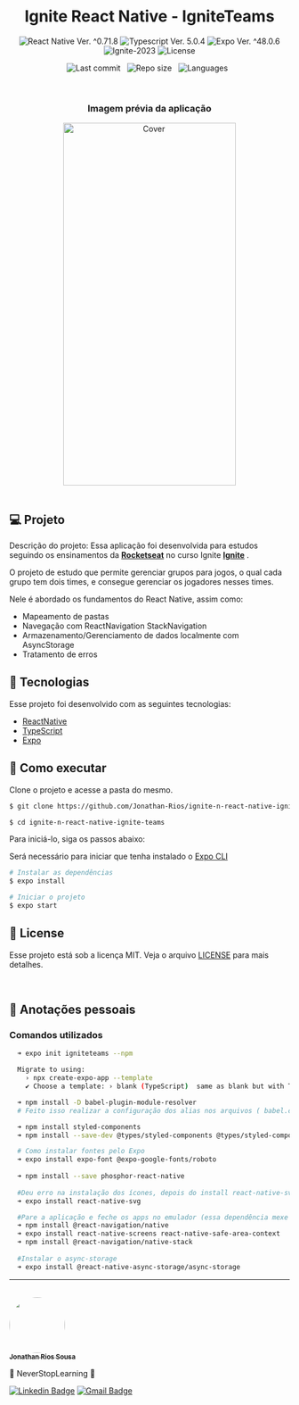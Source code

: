 <h1 align="center">Ignite React Native - IgniteTeams</h1>

<p align="center">
  <img 
    src="https://img.shields.io/badge/React Native-%5E0.71.8-blue" 
    alt="React Native Ver. ^0.71.8"
  />
  <img 
    src="https://img.shields.io/badge/Typescript-%5E5.0.4-blue"
    alt="Typescript Ver. 5.0.4" 
  />
   <img 
    src="https://img.shields.io/badge/Expo-%5E48.0.6-black" 
    alt="Expo Ver. ^48.0.6"
  />
  <img
    src="https://img.shields.io/badge/Ignite-2023-green" 
    alt="Ignite-2023"
  />
  <img 
    alt="License"
    src="https://img.shields.io/static/v1?label=license&message=MIT&color=E51C44&labelColor=0A1033"
  />
</p>

<div align="center">

  ![Last commit](https://img.shields.io/github/last-commit/Jonathan-Rios/ignite-n-react-native-ignite-teams?color=4DA1CD 'Last commit') &nbsp;
  ![Repo size](https://img.shields.io/github/repo-size/Jonathan-Rios/ignite-n-react-native-ignite-teams?color=4DA1CD 'Repo size') &nbsp;
  ![Languages](https://img.shields.io/github/languages/count/Jonathan-Rios/ignite-n-react-native-ignite-teams?color=4DA1CD 'Languages') &nbsp;

</div>


<br>

<h3 align="center">Imagem prévia da aplicação</h3>

<div align="center">
  <img src=".github/project-preview.gif?style=flat" alt="Cover" width="310" height="650">
</div>
 
<br>

## 💻 Projeto
Descrição do projeto:
Essa aplicação foi desenvolvida para estudos seguindo os ensinamentos da **[Rocketseat](https://www.rocketseat.com.br/)** no curso Ignite **[Ignite](https://www.rocketseat.com.br/ignite)** .

O projeto de estudo que permite gerenciar grupos para jogos, o qual cada grupo tem dois times, e consegue gerenciar os jogadores nesses times.

Nele é abordado os fundamentos do React Native, assim como:
  * Mapeamento de pastas
  * Navegação com ReactNavigation StackNavigation
  * Armazenamento/Gerenciamento de dados localmente com AsyncStorage
  * Tratamento de erros
 
## 🧪 Tecnologias

Esse projeto foi desenvolvido com as seguintes tecnologias:

- [ReactNative](https://reactnative.dev/)
- [TypeScript](https://www.typescriptlang.org/)
- [Expo](https://expo.dev/)

## 🚀 Como executar

Clone o projeto e acesse a pasta do mesmo.

```bash
$ git clone https://github.com/Jonathan-Rios/ignite-n-react-native-ignite-teams.git

$ cd ignite-n-react-native-ignite-teams
```

Para iniciá-lo, siga os passos abaixo:

Será necessário para iniciar que tenha instalado o [Expo CLI](https://docs.expo.dev/get-started/installation/)
 
```bash
# Instalar as dependências
$ expo install

# Iniciar o projeto
$ expo start
```

## 📝 License

Esse projeto está sob a licença MIT. Veja o arquivo [LICENSE](./LICENSE.md) para mais detalhes.

<br />


## 📓 Anotações pessoais

<h3>Comandos utilizados</h3>

```bash
  ➜ expo init igniteteams --npm

  Migrate to using:
    › npx create-expo-app --template
    ✔ Choose a template: › blank (TypeScript)  same as blank but with TypeScript configuration

  ➜ npm install -D babel-plugin-module-resolver
  # Feito isso realizar a configuração dos alias nos arquivos ( babel.config.js e tsconfig.json)

  ➜ npm install styled-components
  ➜ npm install --save-dev @types/styled-components @types/styled-components-react-native

  # Como instalar fontes pelo Expo
  ➜ expo install expo-font @expo-google-fonts/roboto
 
  ➜ npm install --save phosphor-react-native
  
  #Deu erro na instalação dos ícones, depois do install react-native-svg funcionou.
  ➜ expo install react-native-svg   

  #Pare a aplicação e feche os apps no emulador (essa dependência mexe com o código nativo, pode gerar dores de cabeça)
  ➜ npm install @react-navigation/native
  ➜ expo install react-native-screens react-native-safe-area-context
  ➜ npm install @react-navigation/native-stack
￼
  #Instalar o async-storage
  ➜ expo install @react-native-async-storage/async-storage
```
 
---
<br />

<a href="https://github.com/Jonathan-Rios">
 <img src="https://github.com/Jonathan-Rios.png" width="100px;" alt="" style="border-radius:50%" />
 <br />
 <sub><b>Jonathan Rios Sousa</b></sub></a>

💠 NeverStopLearning 💠
 

[![Linkedin Badge](https://img.shields.io/badge/-Jonathan-blue?style=flat-square&logo=Linkedin&logoColor=white&link=https://www.linkedin.com/in/jonathan-rios-sousa-19b3431b6/)](https://www.linkedin.com/in/jonathan-rios-sousa-19b3431b6/) 
[![Gmail Badge](https://img.shields.io/badge/-jonathan.riosousa@gmail.com-c14438?style=flat-square&logo=Gmail&logoColor=white&link=mailto:jonathan.riosousa@gmail.com)](mailto:jonathan.riosousa@gmail.com)
